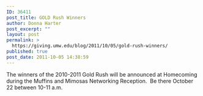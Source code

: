 ```yaml
---
ID: 36411
post_title: GOLD Rush Winners
author: Donna Harter
post_excerpt: ""
layout: post
permalink: >
  https://giving.umw.edu/blog/2011/10/05/gold-rush-winners/
published: true
post_date: 2011-10-05 14:38:59
---
```

The winners of the 2010-2011 Gold Rush will be announced at Homecoming during the Muffins and Mimosas Networking Reception.  Be there October 22 between 10-11 a.m.
